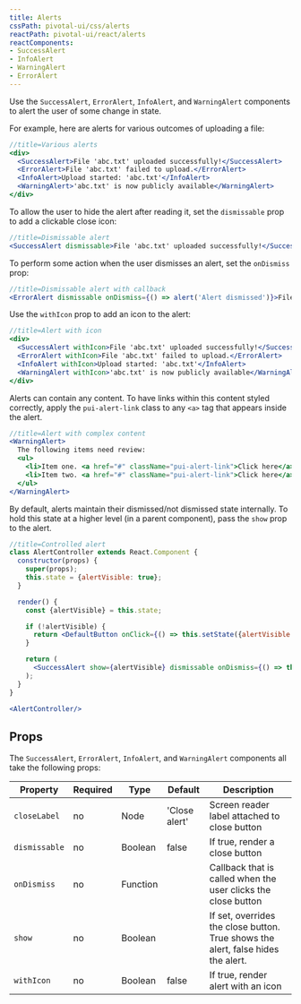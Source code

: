 ```yaml
---
title: Alerts
cssPath: pivotal-ui/css/alerts
reactPath: pivotal-ui/react/alerts
reactComponents:
- SuccessAlert
- InfoAlert
- WarningAlert
- ErrorAlert
---
```


Use the `SuccessAlert`, `ErrorAlert`, `InfoAlert`, and `WarningAlert` components to alert the user of some change in state.

For example, here are alerts for various outcomes of uploading a file:

```jsx
//title=Various alerts
<div>
  <SuccessAlert>File 'abc.txt' uploaded successfully!</SuccessAlert>
  <ErrorAlert>File 'abc.txt' failed to upload.</ErrorAlert>
  <InfoAlert>Upload started: 'abc.txt'</InfoAlert>
  <WarningAlert>'abc.txt' is now publicly available</WarningAlert>
</div>
```

To allow the user to hide the alert after reading it, set the `dismissable` prop to add a clickable close icon:

```jsx
//title=Dismissable alert
<SuccessAlert dismissable>File 'abc.txt' uploaded successfully!</SuccessAlert>
```

To perform some action when the user dismisses an alert, set the `onDismiss` prop:

```jsx
//title=Dismissable alert with callback
<ErrorAlert dismissable onDismiss={() => alert('Alert dismissed')}>File 'abc.txt' failed to upload.</ErrorAlert>
```

Use the `withIcon` prop to add an icon to the alert:

```jsx
//title=Alert with icon
<div>
  <SuccessAlert withIcon>File 'abc.txt' uploaded successfully!</SuccessAlert>
  <ErrorAlert withIcon>File 'abc.txt' failed to upload.</ErrorAlert>
  <InfoAlert withIcon>Upload started: 'abc.txt'</InfoAlert>
  <WarningAlert withIcon>'abc.txt' is now publicly available</WarningAlert>
</div>
```

Alerts can contain any content. To have links within this content styled correctly, apply the `pui-alert-link` class to any `<a>` tag that appears inside the alert.

```jsx
//title=Alert with complex content
<WarningAlert>
  The following items need review:
  <ul>
    <li>Item one. <a href="#" className="pui-alert-link">Click here</a> for more information.</li>
    <li>Item two. <a href="#" className="pui-alert-link">Click here</a> for more information.</li>
  </ul>
</WarningAlert>
```

By default, alerts maintain their dismissed/not dismissed state internally. To hold this state at a higher level (in a parent component), pass the `show` prop to the alert.

```jsx
//title=Controlled alert
class AlertController extends React.Component {
  constructor(props) {
    super(props);
    this.state = {alertVisible: true};
  }

  render() {
    const {alertVisible} = this.state;

    if (!alertVisible) {
      return <DefaultButton onClick={() => this.setState({alertVisible: true})}>Show alert</DefaultButton>
    }

    return (
      <SuccessAlert show={alertVisible} dismissable onDismiss={() => this.setState({alertVisible: false})}>Visible alert</SuccessAlert>
    );
  }
}

<AlertController/>
```

## Props

The `SuccessAlert`, `ErrorAlert`, `InfoAlert`, and `WarningAlert` components all take the following props:

Property | Required | Type | Default | Description
---------|----------|------|---------|------------
`closeLabel`  | no | Node     | 'Close alert' | Screen reader label attached to close button
`dismissable` | no | Boolean  | false         | If true, render a close button
`onDismiss`   | no | Function |               | Callback that is called when the user clicks the close button
`show`        | no | Boolean  |               | If set, overrides the close button. True shows the alert, false hides the alert.
`withIcon`    | no | Boolean  | false         | If true, render alert with an icon

